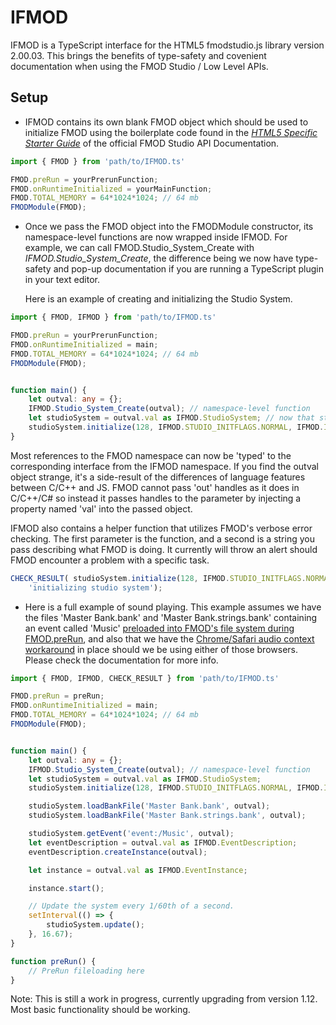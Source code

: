 IFMOD
=====================

IFMOD is a TypeScript interface for the HTML5 fmodstudio.js library version 2.00.03. This brings the benefits of type-safety and covenient documentation when using the FMOD Studio / Low Level APIs.


Setup
---------------------

- IFMOD contains its own blank FMOD object which should be used to initialize FMOD using the boilerplate code found in the [*HTML5 Specific Starter Guide*](https://www.fmod.com/resources/documentation-api?version=2.0&page=platforms-html5.html#start-up-code) of the official FMOD Studio API Documentation. 

```typescript
import { FMOD } from 'path/to/IFMOD.ts'

FMOD.preRun = yourPrerunFunction;
FMOD.onRuntimeInitialized = yourMainFunction;
FMOD.TOTAL_MEMORY = 64*1024*1024; // 64 mb
FMODModule(FMOD); 
```

- Once we pass the FMOD object into the FMODModule constructor, its namespace-level functions are now wrapped inside IFMOD. For example, we can call FMOD.Studio_System_Create with *IFMOD.Studio_System_Create*, the difference being we now have type-safety and pop-up documentation if you are running a TypeScript plugin in your text editor. 

	Here is an example of creating and initializing the Studio System.
```typescript
import { FMOD, IFMOD } from 'path/to/IFMOD.ts'

FMOD.preRun = yourPrerunFunction;
FMOD.onRuntimeInitialized = main;
FMOD.TOTAL_MEMORY = 64*1024*1024; // 64 mb
FMODModule(FMOD);


function main() {
	let outval: any = {};
	IFMOD.Studio_System_Create(outval); // namespace-level function
	let studioSystem = outval.val as IFMOD.StudioSystem; // now that studioSystem is inferred, it gains the benefits of the typed interface
	studioSystem.initialize(128, IFMOD.STUDIO_INITFLAGS.NORMAL, IFMOD.INITFLAGS.NORMAL, null);
}
```
Most references to the FMOD namespace can now be 'typed' to the corresponding interface from the IFMOD namespace. If you find the outval object strange, it's a side-result of the differences of language features between C/C++ and JS. FMOD cannot pass 'out' handles as it does in C/C++/C# so instead it passes handles to the parameter by injecting a property named 'val' into the passed object.

IFMOD also contains a helper function that utilizes FMOD's verbose error checking. The first parameter is the function, and a second is a string you pass describing what FMOD is doing. It currently will throw an alert should FMOD encounter a problem with a specific task.

```typescript
CHECK_RESULT( studioSystem.initialize(128, IFMOD.STUDIO_INITFLAGS.NORMAL, IFMOD.INITFLAGS.NORMAL, null), 
	'initializing studio system');
```


- Here is a full example of sound playing. This example assumes we have the files 'Master Bank.bank' and 'Master Bank.strings.bank' containing an event called 'Music' [preloaded into FMOD's file system during FMOD.preRun](https://www.fmod.com/resources/documentation-api?version=2.0&page=platforms-html5.html#file-access), and also that we have the [Chrome/Safari audio context workaround](https://www.fmod.com/resources/documentation-api?version=2.0&page=platforms-html5.html#safari-and-chrome-browser-user-interaction-requirement-use-for-all-browsers) in place should we be using either of those browsers. Please check the documentation for more info.

```typescript
import { FMOD, IFMOD, CHECK_RESULT } from 'path/to/IFMOD.ts'

FMOD.preRun = preRun;
FMOD.onRuntimeInitialized = main;
FMOD.TOTAL_MEMORY = 64*1024*1024; // 64 mb
FMODModule(FMOD);


function main() {
	let outval: any = {};
	IFMOD.Studio_System_Create(outval); // namespace-level function
	let studioSystem = outval.val as IFMOD.StudioSystem;
	studioSystem.initialize(128, IFMOD.STUDIO_INITFLAGS.NORMAL, IFMOD.INITFLAGS.NORMAL, null);

	studioSystem.loadBankFile('Master Bank.bank', outval);
	studioSystem.loadBankFile('Master Bank.strings.bank', outval);

	studioSystem.getEvent('event:/Music', outval);
	let eventDescription = outval.val as IFMOD.EventDescription;
	eventDescription.createInstance(outval);

	let instance = outval.val as IFMOD.EventInstance;

	instance.start();

	// Update the system every 1/60th of a second.
	setInterval(() => { 
		studioSystem.update(); 
	}, 16.67);
}

function preRun() {
	// PreRun fileloading here
}

```

Note: This is still a work in progress, currently upgrading from version 1.12. Most basic functionality should be working.
